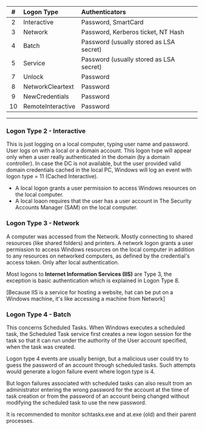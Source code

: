 |  #  | Logon Type        | Authenticators                          |
| :-: | :---------------- | :-------------------------------------- |
|  2  | Interactive       | Password, SmartCard                     |
|  3  | Network           | Password, Kerberos ticket, NT Hash      |
|  4  | Batch             | Password (usually stored as LSA secret) |
|  5  | Service           | Password (usually stored as LSA secret) |
|  7  | Unlock            | Password                                |
|  8  | NetworkCleartext  | Password                                |
|  9  | NewCredentials    | Password                                |
| 10  | RemoteInteractive | Password                                |
---

### Logon Type 2 - Interactive
This is just logging on a local computer, typing user name and password. User logs on with a local or a domain account. This logon tvpe will appear only when a user really authenticated in the domain (by a domain controller). In case the DC is not available, but the user provided valid domain credentials cached in the local PC, Windows will log an event with logon type = 11 (Cached Interactive).
- A local logon grants a user permission to access Windows resources on the local computer.
- A local loaon requires that the user has a user account in The Security Accounts Manager (SAM) on the local computer.

### Logon Type 3 - Network
A computer was accessed from the Network. Mostly connecting to shared resources (like shared folders) and printers. A network logon grants a user permission to access Windows resources on the local computer in addition to any resources on networked computers, as defined by the credential's access token. Only after local authentication.  

Most logons to **Internet Information Services (IIS)** are Type 3, the exception is basic authentication which is explained in Logon Type 8.  

\[Because IIS is a service for hosting a website, hat can be put on a Windows machine, it's like accessing a machine from Network\]

### Logon Type 4 - Batch
This concerns Scheduled Tasks. When Windows executes a scheduled task, the Scheduled Task service first creates a new logon session for the task so that it can run under the authority of the User account specified, when the task was created.  

Logon type 4 events are usually benign, but a malicious user could try to guess the password of an account through scheduled tasks. Such attempts would generate a logon failure event where logon type is 4.  

But logon failures associated with scheduled tasks can also result trom an administrator entering the wrong password for the account at the time of task creation or from the password of an account being changed without modifying the scheduled task to use the new password.  

It is recommended to monitor schtasks.exe and at.exe (old) and their parent processes.


